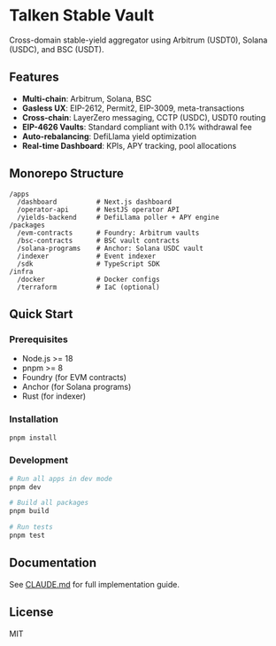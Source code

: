 # Talken Stable Vault

Cross-domain stable-yield aggregator using Arbitrum (USDT0), Solana (USDC), and BSC (USDT).

## Features

- **Multi-chain**: Arbitrum, Solana, BSC
- **Gasless UX**: EIP-2612, Permit2, EIP-3009, meta-transactions
- **Cross-chain**: LayerZero messaging, CCTP (USDC), USDT0 routing
- **EIP-4626 Vaults**: Standard compliant with 0.1% withdrawal fee
- **Auto-rebalancing**: DefiLlama yield optimization
- **Real-time Dashboard**: KPIs, APY tracking, pool allocations

## Monorepo Structure

```
/apps
  /dashboard          # Next.js dashboard
  /operator-api       # NestJS operator API
  /yields-backend     # DefiLlama poller + APY engine
/packages
  /evm-contracts      # Foundry: Arbitrum vaults
  /bsc-contracts      # BSC vault contracts
  /solana-programs    # Anchor: Solana USDC vault
  /indexer            # Event indexer
  /sdk                # TypeScript SDK
/infra
  /docker             # Docker configs
  /terraform          # IaC (optional)
```

## Quick Start

### Prerequisites

- Node.js >= 18
- pnpm >= 8
- Foundry (for EVM contracts)
- Anchor (for Solana programs)
- Rust (for indexer)

### Installation

```bash
pnpm install
```

### Development

```bash
# Run all apps in dev mode
pnpm dev

# Build all packages
pnpm build

# Run tests
pnpm test
```

## Documentation

See [CLAUDE.md](CLAUDE.md) for full implementation guide.

## License

MIT
